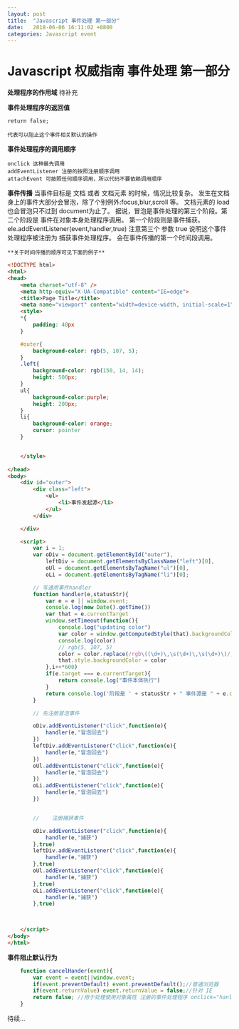 ```yaml
---
layout: post
title:  "Javascript 事件处理 第一部分"
date:   2018-06-06 16:11:02 +0800
categories: Javascript event
---
```

# Javascript 权威指南 事件处理 第一部分
**处理程序的作用域**
待补充

**事件处理程序的返回值** 

	return false;

	代表可以阻止这个事件相关默认的操作

**事件处理程序的调用顺序**

	onclick 这种最先调用 
	addEventListener 注册的按照注册顺序调用
	attachEvent 可按照任何顺序调用，所以代码不要依赖调用顺序

**事件传播**
	当事件目标是 文档 或者 文档元素 的时候，情况比较复杂。 
	发生在文档身上的事件大部分会冒泡，除了个别例外:focus,blur,scroll 等。 文档元素的 load 也会冒泡只不过到 document为止了。 
	据说，冒泡是事件处理的第三个阶段。第二个阶段是 事件在对象本身处理程序调用。 第一个阶段则是事件捕获。
	ele.addEventListener(event,handler,true) 
	注意第三个 参数 true 说明这个事件处理程序被注册为 捕获事件处理程序。 会在事件传播的第一个时间段调用。 


	**关于时间传播的顺序可见下面的例子**

```html
<!DOCTYPE html>
<html>
<head>
    <meta charset="utf-8" />
    <meta http-equiv="X-UA-Compatible" content="IE=edge">
    <title>Page Title</title>
    <meta name="viewport" content="width=device-width, initial-scale=1">
    <style>
    *{
        padding: 40px
    }

    #outer{
        background-color: rgb(5, 107, 5);
    }
    .left{
        background-color: rgb(150, 14, 14);
        height: 500px;
    }
    ul{
        background-color:purple;
        height: 200px;
    }
    li{
        background-color: orange;
        cursor: pointer
    }


    </style>
    
</head>
<body>
    <div id="outer">
        <div class="left">
            <ul>
                <li>事件发起源</li>
            </ul>
        </div>

    </div>

    <script>
        var i = 1;
        var oDiv = document.getElementById("outer"),
            leftDiv = document.getElementsByClassName("left")[0],
            oUl = document.getElementsByTagName("ul")[0],
            oLi = document.getElementsByTagName("li")[0];

        // 写通用事件handler
        function handler(e,statusStr){
            var e = e || window.event;
            console.log(new Date().getTime())
            var that = e.currentTarget
            window.setTimeout(function(){
                console.log("updating color")
                var color = window.getComputedStyle(that).backgroundColor;
                console.log(color)
                // rgb(5, 107, 5)
                color = color.replace(/rgb\((\d+)\,\s(\d+)\,\s(\d+)\)/,"rgb($3, $1, $2)")
                that.style.backgroundColor = color
            },i++*600)
            if(e.target === e.currentTarget){
                return console.log("事件本体执行")
            }
            return console.log('阶段是 ' + statusStr + " 事件源是 " + e.currentTarget.tagName)
        }

        // 先注册冒泡事件

        oDiv.addEventListener("click",function(e){
            handler(e,"冒泡回去")
        })
        leftDiv.addEventListener("click",function(e){
            handler(e,"冒泡回去")
        })
        oUl.addEventListener("click",function(e){
            handler(e,"冒泡回去")
        })
        oLi.addEventListener("click",function(e){
            handler(e,"冒泡回去")
        })


        //    注册捕获事件

        oDiv.addEventListener("click",function(e){
            handler(e,"捕获")
        },true)
        leftDiv.addEventListener("click",function(e){
            handler(e,"捕获")
        },true)
        oUl.addEventListener("click",function(e){
            handler(e,"捕获")
        },true)
        oLi.addEventListener("click",function(e){
            handler(e,"捕获")
        },true)


         
    </script>
</body>
</html>

```


**事件阻止默认行为**

```js
	function cancelHander(event){
		var event = event||window.event;
		if(event.preventDefault) event.preventDefault();//普通浏览器
		if(event.returnValue) event.returnValue = false;//针对 IE
		return false; //用于处理使用对象属性 注册的事件处理程序 onclick="hanlder"
	}

```
待续...





 

 



[jekyll-docs]: https://jekyllrb.com/docs/home
[jekyll-gh]:   https://github.com/jekyll/jekyll
[jekyll-talk]: https://talk.jekyllrb.com/
